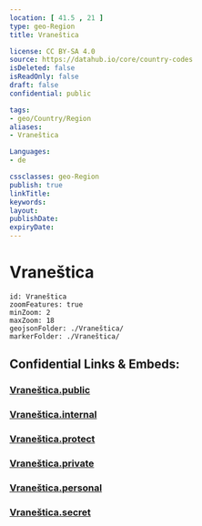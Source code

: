 ```yaml
---
location: [ 41.5 , 21 ] 
type: geo-Region
title: Vraneštica

license: CC BY-SA 4.0
source: https://datahub.io/core/country-codes
isDeleted: false
isReadOnly: false
draft: false
confidential: public

tags:
- geo/Country/Region
aliases:
- Vraneštica

Languages:
- de

cssclasses: geo-Region
publish: true
linkTitle: 
keywords: 
layout: 
publishDate: 
expiryDate: 
---
```


# Vraneštica

```leaflet
id: Vraneštica
zoomFeatures: true 
minZoom: 2 
maxZoom: 18
geojsonFolder: ./Vraneštica/
markerFolder: ./Vraneštica/
```


## Confidential Links & Embeds: 

### [Vraneštica.public](/_public/\Earth\Continent\Europe\Europe~South\Macedonia~North\Municipalities~MacedoniaVraneštica.public.md) 

### [Vraneštica.internal](/_internal/\Earth\Continent\Europe\Europe~South\Macedonia~North\Municipalities~MacedoniaVraneštica.internal.md) 

### [Vraneštica.protect](/_protect/\Earth\Continent\Europe\Europe~South\Macedonia~North\Municipalities~MacedoniaVraneštica.protect.md) 

### [Vraneštica.private](/_private/\Earth\Continent\Europe\Europe~South\Macedonia~North\Municipalities~MacedoniaVraneštica.private.md) 

### [Vraneštica.personal](/_personal/\Earth\Continent\Europe\Europe~South\Macedonia~North\Municipalities~MacedoniaVraneštica.personal.md) 

### [Vraneštica.secret](/_secret/\Earth\Continent\Europe\Europe~South\Macedonia~North\Municipalities~MacedoniaVraneštica.secret.md)

